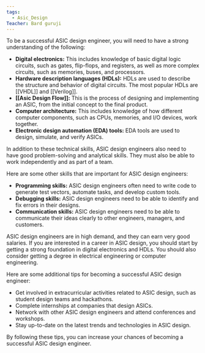 ```yaml
---
tags:
  - Asic_Design
Teacher: Bard guruji
---
```



To be a successful ASIC design engineer, you will need to have a strong understanding of the following:

- **Digital electronics:** This includes knowledge of basic digital logic circuits, such as gates, flip-flops, and registers, as well as more complex circuits, such as memories, buses, and processors.
- **Hardware description languages (HDLs):** HDLs are used to describe the structure and behavior of digital circuits. The most popular HDLs are [[VHDL]] and [[Verilog]].
- **[[Asic Design Flow]]:** This is the process of designing and implementing an ASIC, from the initial concept to the final product.
- **Computer architecture:** This includes knowledge of how different computer components, such as CPUs, memories, and I/O devices, work together.
- **Electronic design automation (EDA) tools:** EDA tools are used to design, simulate, and verify ASICs.

In addition to these technical skills, ASIC design engineers also need to have good problem-solving and analytical skills. They must also be able to work independently and as part of a team.

Here are some other skills that are important for ASIC design engineers:

- **Programming skills:** ASIC design engineers often need to write code to generate test vectors, automate tasks, and develop custom tools.
- **Debugging skills:** ASIC design engineers need to be able to identify and fix errors in their designs.
- **Communication skills:** ASIC design engineers need to be able to communicate their ideas clearly to other engineers, managers, and customers.

ASIC design engineers are in high demand, and they can earn very good salaries. If you are interested in a career in ASIC design, you should start by getting a strong foundation in digital electronics and HDLs. You should also consider getting a degree in electrical engineering or computer engineering.

Here are some additional tips for becoming a successful ASIC design engineer:

- Get involved in extracurricular activities related to ASIC design, such as student design teams and hackathons.
- Complete internships at companies that design ASICs.
- Network with other ASIC design engineers and attend conferences and workshops.
- Stay up-to-date on the latest trends and technologies in ASIC design.

By following these tips, you can increase your chances of becoming a successful ASIC design engineer.
